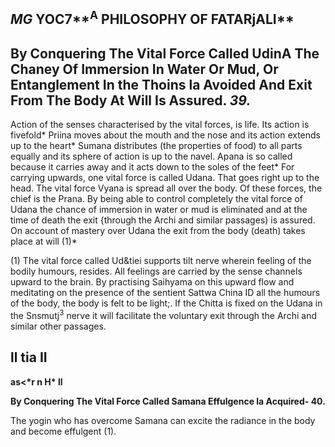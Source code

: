 ## *MG* **YOC**7**<sup>A</sup> PHILOSOPHY OF FATARjALI**

## **By Conquering The Vital Force Called UdinA The Chaney Of Immersion In Water Or Mud, Or Entanglement In the Thoins la Avoided And Exit From The Body At Will Is Assured.** *39.*

Action of the senses characterised by the vital forces, is life. Its action is fivefold\* Priina moves about the mouth and the nose and its action extends up to the heart\* Sumana distributes (the properties of food) to all parts equally and its sphere of action is up to the navel. Apana is so called because it carries away and it acts down to the soles of the feet\* For carrying upwards, one vital force is called Udana. That goes right up to the head. The vital force Vyana is spread all over the body. Of these forces, the chief is the Prana. By being able to control completely the vital force of Udana the chance of immersion in water or mud is eliminated and at the time of death the exit {through the Archi and similar passages) is assured. On account of mastery over Udana the exit from the body (death) takes place at will (1)\*

(1) The vital force called Ud&tiei supports tilt nerve wherein feeling of the bodily humours, resides. All feelings are carried by the sense channels upward to the brain. By practising Saihyama on this upward flow and meditating on the presence of the sentient Sattwa China ID all the humours of the body, the body is felt to be light;. If the Chitta is fixed on the Udana in the Snsmutj<sup>3</sup> nerve it will facilitate the voluntary exit through the Archi and similar other passages.

## ll tia II

**as<\*r n H\* ll**

**By Conquering The Vital Force Called Samana Effulgence la Acquired- 40.**

The yogin who has overcome Samana can excite the radiance in the body and become effulgent (1).